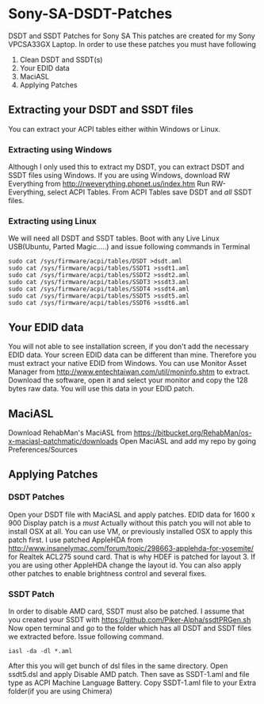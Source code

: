 # Sony-SA-DSDT-Patches
DSDT and SSDT Patches for Sony SA
This patches are created for my Sony VPCSA33GX Laptop. In order to use these patches you must have following

1. Clean DSDT and SSDT(s)
2. Your EDID data
3. MaciASL
4. Applying Patches


## Extracting your DSDT and SSDT files
You can extract your ACPI tables either within Windows or Linux.
### Extracting using Windows
Although I only used this to extract my DSDT, you can extract DSDT and SSDT files using Windows. If you are using Windows, download RW Everything from http://rweverything.phpnet.us/index.htm Run RW-Everything, select ACPI Tables. From ACPI Tables save DSDT and *all* SSDT files.

### Extracting using Linux
We will need all DSDT and SSDT tables. Boot with any Live Linux USB(Ubuntu, Parted Magic.....) and issue following commands in Terminal

```
sudo cat /sys/firmware/acpi/tables/DSDT >dsdt.aml
sudo cat /sys/firmware/acpi/tables/SSDT1 >ssdt1.aml
sudo cat /sys/firmware/acpi/tables/SSDT2 >ssdt2.aml
sudo cat /sys/firmware/acpi/tables/SSDT3 >ssdt3.aml
sudo cat /sys/firmware/acpi/tables/SSDT4 >ssdt4.aml
sudo cat /sys/firmware/acpi/tables/SSDT5 >ssdt5.aml
sudo cat /sys/firmware/acpi/tables/SSDT6 >ssdt6.aml
```
## Your EDID data
You will not able to see installation screen, if you don't add the necessary EDID data. Your screen EDID data can be different than mine. Therefore you must extract your native EDID from Windows. You can use Monitor Asset Manager from http://www.entechtaiwan.com/util/moninfo.shtm to extract. Download the software, open it and select your monitor and copy the 128 bytes raw data. You will use this data in your EDID patch.
## MaciASL
Download RehabMan's MaciASL from https://bitbucket.org/RehabMan/os-x-maciasl-patchmatic/downloads Open MaciASL and add my repo by going Preferences/Sources
## Applying Patches
### DSDT Patches
Open your DSDT file with MaciASL and apply patches. EDID data for 1600 x 900 Display patch is a *must* Actually without this patch you will not able to install OSX at all. You can use VM, or previously installed OSX to apply this patch first. I use patched AppleHDA from http://www.insanelymac.com/forum/topic/298663-applehda-for-yosemite/ for Realtek ACL275 sound card. That is why HDEF is patched for layout 3. If you are using other AppleHDA change the layout id. You can also apply other patches to enable brightness control and several fixes. 
### SSDT Patch
In order to disable AMD card, SSDT must also be patched. I assume that you created your SSDT with https://github.com/Piker-Alpha/ssdtPRGen.sh Now open terminal and go to the folder which has all DSDT and SSDT files we extracted before. Issue following command.
```
iasl -da -dl *.aml
```
After this you will get bunch of dsl files in the same directory. Open ssdt5.dsl and apply Disable AMD patch. Then save as SSDT-1.aml and file type as ACPI Machine Language Battery. Copy SSDT-1.aml file to your Extra folder(if you are using Chimera)
